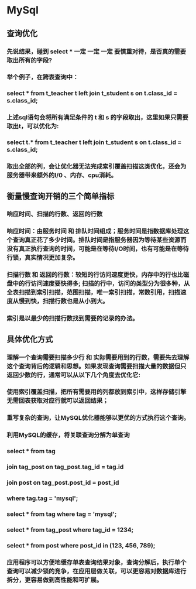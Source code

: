 #  MySql
##  查询优化
###  先说结果，碰到 select * 一定 一定 一定 要慎重对待，是否真的需要取出所有的字段?
###  举个例子，在跨表查询中：
###  select * from t_teacher t left join t_student s on t.class_id = s.class_id;
###  上述sql语句会将所有满足条件的 t 和 s 的字段取出，这里如果只需要取出t，可以优化为:
###  select t.* from t_teacher t left join t_student s on t.class_id = s.class_id;
###  取出全部的列，会让优化器无法完成索引覆盖扫描这类优化，还会为服务器带来额外的I/0 、内存、cpu消耗。
##  衡量慢查询开销的三个简单指标
###  响应时间、扫描的行数、返回的行数
###  响应时间：由服务时间 和 排队时间组成；服务时间是指数据库处理这个查询真正花了多少时间。排队时间是指服务器因为等待某些资源而没有真正执行查询的时间，可能是在等待I/O时间，也有可能是在等待行锁，真实情况更加复杂。
###  扫描行数 和 返回的行数：较短的行访问速度更快，内存中的行也比磁盘中的行访问速度要快得多; 扫描的行中，访问的类型分为很多种，从全表扫描到索引扫描，范围扫描，唯一索引扫描，常数引用，扫描速度从慢到快，扫描行数也是从小到大。
### 索引是以最少的扫描行数找到需要的记录的办法。
##  具体优化方式
###  理解一个查询需要扫描多少行 和 实际需要用到的行数，需要先去理解这个查询背后的逻辑和思想。如果发现查询需要扫描大量的数据但只返回少数的行，通常可以从以下几个角度去优化它:
###  使用索引覆盖扫描，把所有需要用的列都放到索引中，这样存储引擎无需回表获取对应行就可以返回结果；
###  重写复杂的查询，让MySQL优化器能够以更优的方式执行这个查询。
###  利用MySQL的缓存，将关联查询分解为单查询
###  select * from tag
###  join tag_post on tag_post.tag_id = tag.id
###  join post on tag_post.post_id = post_id
###   where tag.tag = 'mysql';

###  select * from tag where tag = 'mysql';
###  select * from tag_post where tag_id = 1234;
###  select * from post where post_id in (123, 456, 789);

###  应用程序可以方便地缓存单表查询结果对象，查询分解后，执行单个查询可以减少锁的竞争，在应用层做关联，可以更容易对数据库进行拆分，更容易做到高性能和可扩展。